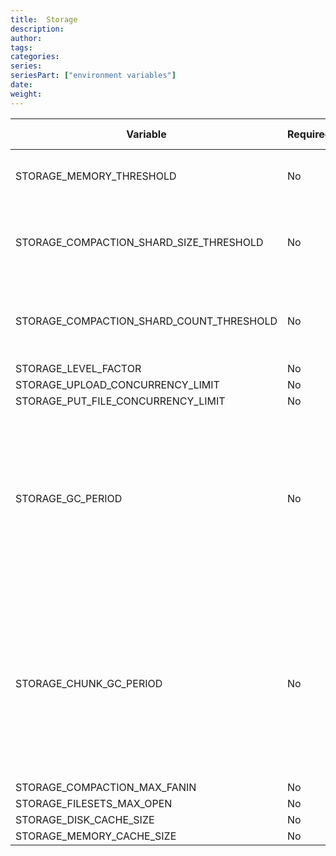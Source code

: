 ```yaml
---
title:  Storage
description: 
author:
tags:
categories:
series: 
seriesPart: ["environment variables"]
date:
weight: 
---
```




| Variable | Required | Type | Default Value | Description |
|---|---|---|---|---|
| STORAGE_MEMORY_THRESHOLD | No | int64 |  | The threshold for storage memory. |
| STORAGE_COMPACTION_SHARD_SIZE_THRESHOLD | No | int64 |  | The threshold for the total size of all files in a shard. |
| STORAGE_COMPACTION_SHARD_COUNT_THRESHOLD | No | int64 |  | The threshold for the total count of all files in a shard. |
| STORAGE_LEVEL_FACTOR | No | int64 |  |  |
| STORAGE_UPLOAD_CONCURRENCY_LIMIT | No | int | 100 |  |
| STORAGE_PUT_FILE_CONCURRENCY_LIMIT | No | int | 100 |  |
| STORAGE_GC_PERIOD | No | int64 | 60 | The number of seconds between PFS's garbage collection cycles; garbage collection is disabled when this setting is < `0`. |
| STORAGE_CHUNK_GC_PERIOD | No | int64 | 60 | The number of seconds between chunk garbage colletion cycles; chunk garbage collection is disabled when this setting is < `0`. |
| STORAGE_COMPACTION_MAX_FANIN | No | int | 10 |  |
| STORAGE_FILESETS_MAX_OPEN | No | int | 50 |  |
| STORAGE_DISK_CACHE_SIZE | No | int | 100 |  |
| STORAGE_MEMORY_CACHE_SIZE | No | int | 100 |  |